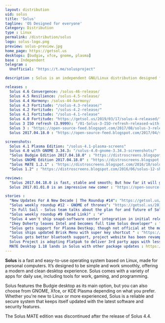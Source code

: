 ```yaml
---
layout: distribution
uid: solus
title: 'Solus'
tagline: 'OS Designed for everyone'
Category: Distribution
type : Linux
permalink: /distribution/solus
logo: solus-logo.png
preview: solus-preview.jpg
home_page: https://getsol.us
desktops: [budgie, xfce, gnome, plasma]
base : Independent
telegram : 
  Unofficial: "https://t.me/solusproject"

description : Solus is an independent GNU/Linux distribution designed for modern personal computers, every tweak enabling us to deliver a singular, cohesive desktop experience.

releases :
  Solus 4.6 Convergence: /solus-46-release/
  Solus 4.5 Resilience: /solus-4.5-release/
  Solus 4.4 Harmony: /solus-44-harmony/
  Solus 4.3 Fortitude: "/solus-4.3-release/"
  Solus 4.2 Fortitude: "/solus-4.2-release/"
  Solus 4.1 Fortitude: "/solus-4.1-release"
  Solus 4.0 Fortitude: "https://getsol.us/2019/03/17/solus-4-released/"
  Solus 3 ISO refresh (3.9999): "/01-Solus-3-ISO-refresh-released-with-better-hardware-supported-improved-theming/"
  Solus 3 : "https://open-source-feed.blogspot.com/2017/08/solus-3-released-with-budgie-desktop.html"
  Solus 2017.04.18.0 : "https://open-source-feed.blogspot.com/2017/04/solus-201704180-snapshot-released.html"

screenshots:
  Solus 4.1 Plasma Edition: "/solus-4.1-plasma-screens"
  Solus 4.0 with GNOME 3.34.3: "/solus-4.0-gnome-3.34.3-screenshots/"
  "Solus Budgie Edition 2017.04.18.0" : "https://distroscreens.blogspot.com/2017/04/solus-201704180-budgie-screenshots.html"
  "Solus GNOME Edition 2017.04.18.0" : "https://distroscreens.blogspot.com/2017/04/solus-gnome-edition-201704180.html"
  "Solus MATE 1.2.1" : "https://distroscreens.blogspot.com/2016/10/solus-mate-121-shannon-screenshots.html"
  "Solus 1.2" : "https://distroscreens.blogspot.com/2016/06/solus-12-shannon-screenshots.html"

reviews:
  "Solus 2017.04.18.0 is fast, stable and smooth; But how far it will go" : "https://open-source-feed.blogspot.com/2017/05/solus-201704180-is-stable-fast-and.html"
  Solus 2017.01.01.0 is an impressive new comer : "https://open-source-feed.blogspot.com/2017/02/solus-201701010-is-impressive-new-comer.html"

stories :
  "New Updates For A New Decade | The Roundup #14": "https://getsol.us/2020/01/17/new-updates-for-a-new-decade/"
  "Solus weekly roundup #12 - GNOME of thrones": "https://getsol.us/2019/04/25/gnome-of-thrones/"
  "In Full Sail - Solus team talks about the plan for and future of Solus": "https://getsol.us/2018/10/27/in-full-sail/"
  "Solus weekly roundup #9 (Dead Link)" : "#"
  "Solus 4 won't ship snapd-software center integration in initial release" : "https://open-source-feed.blogspot.com/2018/02/solus-4-wont-ship-snapd-support-in.html"
  "Ikey Doherty leaves Intel and becomes full time Solus developer" : "https://open-source-feed.blogspot.com/2017/06/ikey-doherty-leaves-intel-and-becomes.html"
  "Solus gets support for Plasma Destkop; though not official at the moment" : "https://open-source-feed.blogspot.com/2017/05/solus-gets-support-for-plasma-destkop.html" 
  "Solus ships updated Brisk Menu with super key shortcut " : "https://open-source-feed.blogspot.com/2017/05/solus-ships-updated-brisk-menu-with.html"
  "Solus gets better bluetooth support, project website has been revamped and other updates" : "https://open-source-feed.blogspot.com/2017/05/solus-gets-better-bluetooth-support.html"
  Solus Project is adopting Flatpak to deliver 3rd party apps with less pain : https://open-source-feed.blogspot.com/2017/01/solus-project-is-adopting-flatpak-to.html
  MATE Desktop 1.18 lands in Solus with other package updates : https://open-source-feed.blogspot.com/2017/03/mate-desktop-118-lands-in-solus-with.html
---
```


**Solus** is a fast and easy-to-use operating system based on Linux, made for personal computers. It’s designed to be simple and work smoothly, offering a modern and clean desktop experience. Solus comes with a variety of apps for daily use, including tools for work, gaming, and programming. 

Solus features the Budgie desktop as its main option, but you can also choose from GNOME, Xfce, or KDE Plasma depending on what you prefer. Whether you're new to Linux or more experienced, Solus is a reliable and secure system that keeps itself updated with the latest software and security features.

The Solus MATE edition was discontinued after the release of Solus 4.4.

